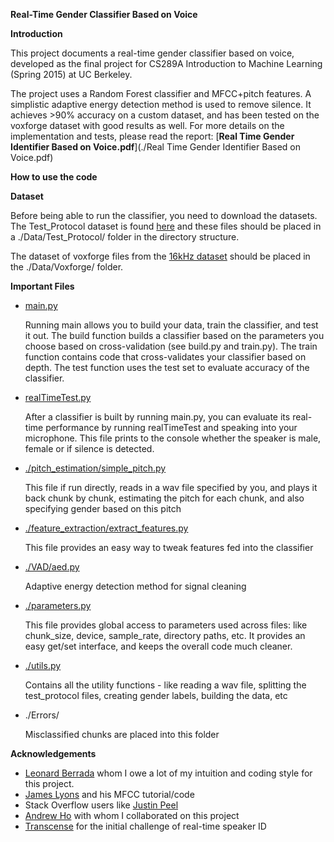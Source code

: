 **Real-Time Gender Classifier Based on Voice**

**Introduction**

This project documents a real-time gender classifier based on voice, developed as the final project for CS289A Introduction to Machine Learning (Spring 2015) at UC Berkeley.

The project uses a Random Forest classifier and MFCC+pitch features. A simplistic adaptive energy detection method is used to remove silence. It achieves >90% accuracy on a custom dataset, and has been tested on the voxforge dataset with good results as well. For more details on the implementation and tests, please read the report: [**Real Time Gender Identifier Based on Voice.pdf**](./Real Time Gender Identifier Based on Voice.pdf)

**How to use the code**

**Dataset**

Before being able to run the classifier, you need to download the datasets. The Test_Protocol dataset is found [here](https://www.dropbox.com/sh/yfwi4kmt2jppt85/AABIVLAmDFjBcOLhiZmP-7cBa?dl=0) and these files should be placed in a ./Data/Test_Protocol/ folder in the directory structure. 

The dataset of voxforge files from the [16kHz dataset](http://www.repository.voxforge1.org/downloads/SpeechCorpus/Trunk/Audio/Main/16kHz_16bit/) should be placed in the ./Data/Voxforge/ folder.

**Important Files**
- [main.py](./main.py)

  Running main allows you to build your data, train the classifier, and test it out. 
  The build function builds a classifier based on the parameters you choose based on cross-validation (see build.py and train.py). The train function contains code that cross-validates your classifier based on depth. The test function uses the test set to evaluate accuracy of the classifier.

- [realTimeTest.py](./realTimeTest.py)

  After a classifier is built by running main.py, you can evaluate its real-time performance by running realTimeTest and speaking into your microphone. This file prints to the console whether the speaker is male, female or if silence is detected.

- [./pitch_estimation/simple_pitch.py](./pitch_estimation/simple_pitch.py)

  This file if run directly, reads in a wav file specified by you, and plays it back chunk by chunk, estimating the pitch for each chunk, and also specifying gender based on this pitch

- [./feature_extraction/extract_features.py](./feature_extraction/extract_features.py)

  This file provides an easy way to tweak features fed into the classifier

- [./VAD/aed.py](./VAD/aed.py)

  Adaptive energy detection method for signal cleaning

- [./parameters.py](./parameters.py)

  This file provides global access to parameters used across files: like chunk_size, device, sample_rate, directory paths, etc. It provides an easy get/set interface, and keeps the overall code much cleaner.  

- [./utils.py](./utils.py)

  Contains all the utility functions - like reading a wav file, splitting the test_protocol files, creating gender labels, building the data, etc

- ./Errors/

  Misclassified chunks are placed into this folder

**Acknowledgements**
- [Leonard Berrada](https://github.com/leonardbj) whom I owe a lot of my intuition and coding style for this project.
- [James Lyons](http://practicalcryptography.com/miscellaneous/machine-learning/guide-mel-frequency-cepstral-coefficients-mfccs/) and his MFCC tutorial/code
- Stack Overflow users like [Justin Peel](http://stackoverflow.com/questions/2648151/python-frequency-detection)
- [Andrew Ho](https://github.com/andrew950468) with whom I collaborated on this project
- [Transcense](http://www.transcense.com/) for the initial challenge of real-time speaker ID
